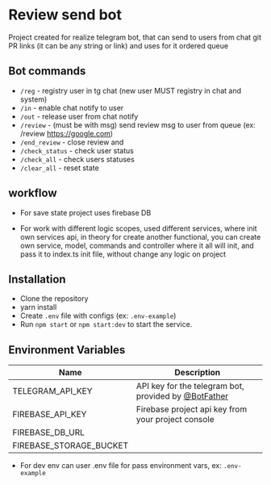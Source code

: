 # Review send bot

Project created for realize telegram bot, that can send to users from chat git 
PR links (it can be any string or link) and uses for it ordered queue

## Bot commands

- `/reg` - registry user in tg chat (new user MUST registry in chat and system)
- `/in` - enable chat notify to user
- `/out` - release user from chat notify
- `/review` - (must be with msg) send review msg to user from queue (ex: /review https://google.com)
- `/end_review` - close review and
- `/check_status` - check user status
- `/check_all` - check users statuses
- `/clear_all` - reset state

## workflow

- For save state project uses firebase DB 

- For work with different logic scopes, used different services, where init 
own services api, in theory for create another functional, you can create own service, model, commands and controller where it all will init, 
and pass it to index.ts init file, without change any logic on project

## Installation

-   Clone the repository
-   yarn install
-   Create `.env` file with configs (ex: `.env-example`)
-   Run `npm start` or `npm start:dev` to start the service.

## Environment Variables

| Name                    | Description                                                                           |
| ----------------------- | ------------------------------------------------------------------------------------- |
| TELEGRAM_API_KEY        | API key for the telegram bot, provided by [@BotFather](https://telegram.me/BotFather) |               |
| FIREBASE_API_KEY        | Firebase project api key from your project console                                    |
| FIREBASE_DB_URL         |                                                                                       |
| FIREBASE_STORAGE_BUCKET |                                                                                       |

- For dev env can user .env file for pass environment vars, ex: `.env-example`